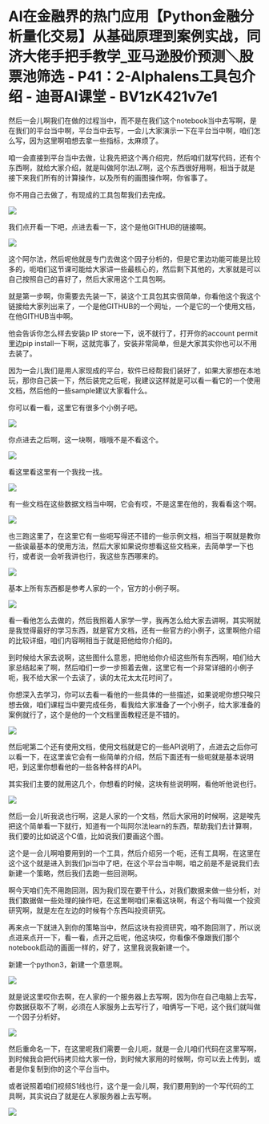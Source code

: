 # AI在金融界的热门应用【Python金融分析量化交易】从基础原理到案例实战，同济大佬手把手教学_亚马逊股价预测＼股票池筛选 - P41：2-Alphalens工具包介绍 - 迪哥AI课堂 - BV1zK421v7e1

然后一会儿啊我们在做的过程当中，而不是在我们这个notebook当中去写啊，是在我们的平台当中啊，平台当中去写，一会儿大家演示一下在平台当中啊，咱们怎么写，因为这里啊咱想去拿一些指标，太麻烦了。

咱一会直接到平台当中去做，让我先把这个再介绍完，然后咱们就写代码，还有个东西啊，就给大家介绍，就是叫做阿尔法LZ啊，这个东西很好用啊，相当于就是接下来我们所有的计算操作，以及所有的画图操作啊，你省事了。

你不用自己去做了，有现成的工具包帮我们去完成。

![](img/1ee3139a08cd8715431686fce8775044_1.png)

我们点开看一下吧，点进去看一下，这个是他GITHUB的链接啊。

![](img/1ee3139a08cd8715431686fce8775044_3.png)

这个阿尔法，然后呢他就是专门去做这个因子分析的，但是它里边功能可能是比较多的，呃咱们这节课可能给大家讲一些最核心的，然后剩下其他的，大家就是可以自己按照自己的喜好了，然后大家用这个工具包啊。

就是第一步啊，你需要去先装一下，装这个工具包其实很简单，你看他这个我这个链接给大家列出来了，一个是他GITHUB的一个网址，一个是它的一个使用文档，在他GITHUB当中啊。

他会告诉你怎么样去安装p IP store一下，说不就行了，打开你的account permit里边pip install一下啊，这就完事了，安装非常简单，但是大家其实你也可以不用去装了。

因为一会儿我们是用人家现成的平台，软件已经帮我们装好了，如果大家想在本地玩，那你自己装一下，然后装完之后呢，我建议这样就是可以看一看它的一个使用文档，然后他的一些sample建议大家看什么。

你可以看一看，这里它有很多个小例子吧。

![](img/1ee3139a08cd8715431686fce8775044_5.png)

你点进去之后啊，这一块啊，哦哦不是不看这个。

![](img/1ee3139a08cd8715431686fce8775044_7.png)

看这里看这里有一个我找一找。

![](img/1ee3139a08cd8715431686fce8775044_9.png)

有一些文档在这些数据文档当中啊，它会有哎，不是这里在他的，我看看这个啊。

![](img/1ee3139a08cd8715431686fce8775044_11.png)

也三跑这里了，在这里它有一些呃写得还不错的一些示例文档，相当于啊就是教你一些诶最基本的使用方法，然后大家如果说你想看这些文档来，去简单学一下也行，或者说一会听我讲也行，我这些东西哪来的。



![](img/1ee3139a08cd8715431686fce8775044_13.png)

基本上所有东西都是参考人家的一个，官方的小例子啊。

![](img/1ee3139a08cd8715431686fce8775044_15.png)

看一看他怎么去做的，然后我照着人家学一学，我再怎么给大家去讲啊，其实啊就是我觉得最好的学习东西，就是官方文档，还有一些官方的小例子，这里啊他介绍的比较详细，咱们内容啊相当于就是把他给你介绍的。

到时候给大家去说啊，这些图什么意思，把他给你介绍这些所有东西啊，咱们给大家总结起来了啊，然后咱们一步一步照着去做，这里它有一个非常详细的小例子呃，我不给大家一个去读了，读的太花太太花时间了。

你想深入去学习，你可以去看一看他的一些具体的一些描述，如果说呢你想只唉只想去做，咱们课程当中要完成任务，看我给大家准备了一个小例子，给大家准备的案例就行了，这个是他的一个文档里面教程还是不错的。



![](img/1ee3139a08cd8715431686fce8775044_17.png)

然后呢第二个还有使用文档，使用文档就是它的一些API说明了，点进去之后你可以看一下，在这里诶它会有一些简单的介绍，然后下面还有一些呃就是基本说明吧，到这里你想看他的一些各种各样的API。

其实我们主要的就用这几个，你想看的时候，这块有些说明啊，看他听他说也行。

![](img/1ee3139a08cd8715431686fce8775044_19.png)

然后一会儿听我说也行啊，这是人家的一个文档，然后大家用的时候啊，这是唉先把这个简单看一下就行，知道有一个叫阿尔法learn的东西，帮助我们去计算啊，我们要的比如说这个C值，比如说我们要画这个图。

这个是一会儿啊咱要用到的一个工具，然后介绍另一个呃，还有工具啊，在这里在这个这个就是进入到我们pi当中了吧，在这个平台当中啊，咱之前是不是说我们去新建一个策略，然后我们去跑一些回测啊。

啊今天咱们先不用跑回测，因为我们现在要干什么，对我们数据来做一些分析，对我们数据做一些处理的操作吧，在这里啊咱们来看这块啊，有这个有叫做一个投资研究啊，就是左在左边的时候有个东西叫投资研究。

再来点一下就进入到你的策略当中，然后这块有投资研究，咱不跑回测了，所以说点进来点开一下，看一看，点开之后呢，他这块哎，你看像不像跟我们那个notebook启动的画面一样的，好了，这里我说我新建一个。

新建一个python3，新建一个意思啊。

![](img/1ee3139a08cd8715431686fce8775044_21.png)

就是说这里哎你去啊，在人家的一个服务器上去写啊，因为你在自己电脑上去写，你数据获取不了啊，必须在人家服务上去写行了，咱俩写一下吧，这个我们就叫做一个因子分析好。



![](img/1ee3139a08cd8715431686fce8775044_23.png)

然后重命名一下，在这里呢我们需要一会儿呃，就是一会儿咱们代码在这里写啊，到时候我会把代码拷贝给大家一份，到时候大家用的时候啊，你可以去上传到，或者是你复制到你的这个平台当中。

或者说照着咱们视频S1线也行，这个是一会儿啊，我们要用到的一个写代码的工具啊，其实说白了就是在人家服务器上去写啊。



![](img/1ee3139a08cd8715431686fce8775044_25.png)